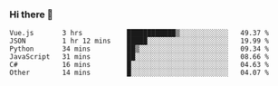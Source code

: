 ### Hi there 👋

<!--START_SECTION:waka-->

```text
Vue.js       3 hrs           ████████████▒░░░░░░░░░░░░   49.37 %
JSON         1 hr 12 mins    █████░░░░░░░░░░░░░░░░░░░░   19.99 %
Python       34 mins         ██▒░░░░░░░░░░░░░░░░░░░░░░   09.34 %
JavaScript   31 mins         ██░░░░░░░░░░░░░░░░░░░░░░░   08.66 %
C#           16 mins         █░░░░░░░░░░░░░░░░░░░░░░░░   04.63 %
Other        14 mins         █░░░░░░░░░░░░░░░░░░░░░░░░   04.07 %
```

<!--END_SECTION:waka-->

<!--
**Jonas-VanHaeken/Jonas-VanHaeken** is a ✨ _special_ ✨ repository because its `README.md` (this file) appears on your GitHub profile.

Here are some ideas to get you started:

- 🔭 I’m currently working on ...
- 🌱 I’m currently learning ...
- 👯 I’m looking to collaborate on ...
- 🤔 I’m looking for help with ...
- 💬 Ask me about ...
- 📫 How to reach me: ...
- 😄 Pronouns: ...
- ⚡ Fun fact: ...
-->
